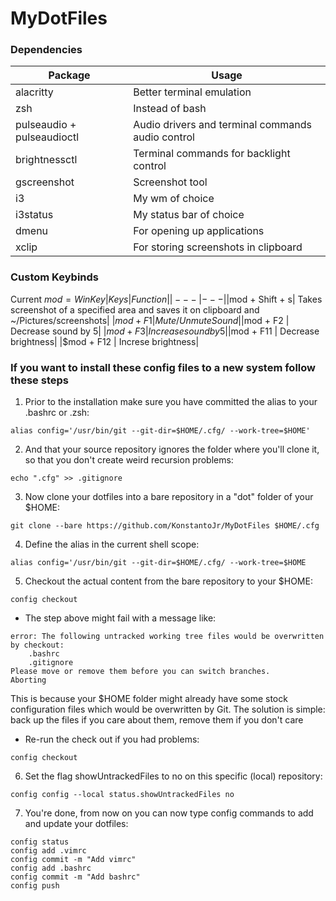 # MyDotFiles
### Dependencies
| Package | Usage |
|---|---|
|alacritty| Better terminal emulation|
|zsh | Instead of bash|
|pulseaudio + pulseaudioctl| Audio drivers and terminal commands audio control|
|brightnessctl | Terminal commands for backlight control|
|gscreenshot | Screenshot tool |
|i3 | My wm of choice|
|i3status | My status bar of choice|
|dmenu| For opening up applications|
|xclip| For storing screenshots in clipboard
### Custom Keybinds
Current $mod = WinKey
| Keys | Function |
|---|---|
|$mod + Shift + s| Takes screenshot of a specified area and saves it on clipboard and ~/Pictures/screenshots|
|$mod + F1 | Mute/Unmute Sound|
|$mod + F2 | Decrease sound by 5|
|$mod + F3 | Increase sound by 5|
|$mod + F11 | Decrease brightness|
|$mod + F12 | Increse brightness|

### If you want to install these config files to a new system follow these steps

1. Prior to the installation make sure you have committed the alias to your .bashrc or .zsh:
```
alias config='/usr/bin/git --git-dir=$HOME/.cfg/ --work-tree=$HOME'
```
2. And that your source repository ignores the folder where you'll clone it, so that you don't create weird recursion problems:
```
echo ".cfg" >> .gitignore
```
3. Now clone your dotfiles into a bare repository in a "dot" folder of your $HOME:
```
git clone --bare https://github.com/KonstantoJr/MyDotFiles $HOME/.cfg
```
4. Define the alias in the current shell scope:
```
alias config='/usr/bin/git --git-dir=$HOME/.cfg/ --work-tree=$HOME
```
5. Checkout the actual content from the bare repository to your $HOME:
```
config checkout
```
- The step above might fail with a message like:
```
error: The following untracked working tree files would be overwritten by checkout:
    .bashrc
    .gitignore
Please move or remove them before you can switch branches.
Aborting
```
This is because your $HOME folder might already have some stock configuration files which would be overwritten by Git. 
The solution is simple: back up the files if you care about them, remove them if you don't care

- Re-run the check out if you had problems:
```
config checkout
```
6. Set the flag showUntrackedFiles to no on this specific (local) repository:
```
config config --local status.showUntrackedFiles no
```
7. You're done, from now on you can now type config commands to add and update your dotfiles:
```
config status
config add .vimrc
config commit -m "Add vimrc"
config add .bashrc
config commit -m "Add bashrc"
config push
```
